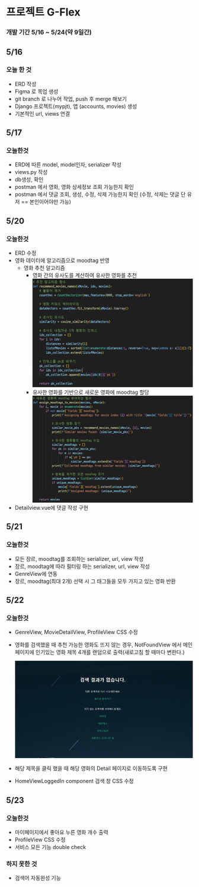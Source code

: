 # 프로젝트 G-Flex

### 개발 기간 5/16 ~ 5/24(약 9일간)

## 5/16

### 오늘 한 것
- ERD 작성
- Figma 로 목업 생성
- git branch 로 나누어 작업, push 후 merge 해보기
- Django 프로젝트(mypjt), 앱 (accounts, movies) 생성
- 기본적인 url, views 연결

## 5/17

### 오늘한것
- ERD에 따른 model, model인자, serializer 작성
- views.py 작성
- db생성, 확인
- postman 에서 영화, 영화 상세정보 조회 가능한지 확인
- postman 에서 댓글 조회, 생성, 수정, 삭제 가능한지 확인 (수정, 삭제는 댓글 단 유저 == 본인이어야만 가능)

## 5/20

### 오늘한것
- ERD 수정
- 영화 데이터에 알고리즘으로 moodtag 반영
  - 영화 추천 알고리즘
    - 영화 간의 유사도를 계산하여 유사한 영화를 추천
     ![Alt text](image.png)
    - 유사한 영화를 기반으로 새로운 영화에 moodtag 할당
     ![Alt text](image-1.png)
- Detailview.vue에 댓글 작성 구현


## 5/21

### 오늘한것
- 모든 장르, moodtag를 조회하는 serializer, url, view 작성
- 장르, moodtag에 따라 필터링 하는 serializer, url, view 작성
- GenreView에 연동
- 장르, moodtag(최대 2개) 선택 시 그 태그들을 모두 가지고 있는 영화 반환

## 5/22

### 오늘한것
- GenreView, MovieDetailView, ProfileView CSS 수정
- 영화를 검색했을 때 추천 가능한 영화도 뜨지 않는 경우, NotFoundView 에서 메인 페이지에 인기있는 영화 제목 4개를 랜덤으로 출력(새로고침 할 때마다 변한다.)

  ![Alt text](image-2.png)

- 해당 제목을 클릭 했을 때 해당 영화의 Detail 페이지로 이동하도록 구현
- HomeViewLoggedIn component 검색 창 CSS 수정


## 5/23

### 오늘한것
- 마이페이지에서 좋아요 누른 영화 개수 출력
- ProfileView CSS 수정
- 서비스 모든 기능 double check

### 하지 못한 것
- 검색어 자동완성 기능



